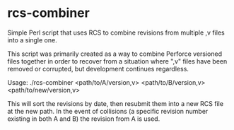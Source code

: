 rcs-combiner
============

Simple Perl script that uses RCS to combine revisions from multiple ,v files into a single one.

This script was primarily created as a way to combine Perforce versioned files together in order
to recover from a situation where ",v" files have been removed or corrupted, but development
continues regardless.

Usage:
./rcs-combiner <path/to/A/version,v> <path/to/B/version,v> <path/to/new/version,v>

This will sort the revisions by date, then resubmit them into a new RCS file at the new path.
In the event of collisions (a specific revision number existing in both A and B) the revision from A is used.
